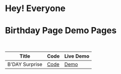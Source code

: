 # Hey! Everyone 

# Birthday Page Demo Pages<br><br>


| Title | Code | Live Demo |
| ----- | ---- | --------- |
|B'DAY Surprise| [Code](https://github.com/iamsandeshk/birthday/tree)| [Demo](https://iamsandeshk.github.io/birthday/birth.html)|